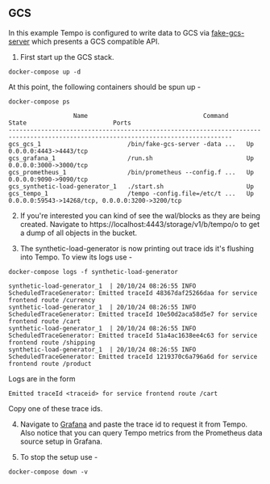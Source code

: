 ## GCS
In this example Tempo is configured to write data to GCS via [fake-gcs-server](https://github.com/fsouza/fake-gcs-server) which presents a GCS compatible API.

1. First start up the GCS stack.

```console
docker-compose up -d
```

At this point, the following containers should be spun up -

```console
docker-compose ps
```
```
                  Name                                Command               State                        Ports
------------------------------------------------------------------------------------------------------------------------------------
gcs_gcs_1                        /bin/fake-gcs-server -data ...   Up      0.0.0.0:4443->4443/tcp
gcs_grafana_1                    /run.sh                          Up      0.0.0.0:3000->3000/tcp
gcs_prometheus_1                 /bin/prometheus --config.f ...   Up      0.0.0.0:9090->9090/tcp
gcs_synthetic-load-generator_1   ./start.sh                       Up
gcs_tempo_1                      /tempo -config.file=/etc/t ...   Up      0.0.0.0:59543->14268/tcp, 0.0.0.0:3200->3200/tcp
```

2. If you're interested you can kind of see the wal/blocks as they are being created. Navigate to https://localhost:4443/storage/v1/b/tempo/o
to get a dump of all objects in the bucket.

3. The synthetic-load-generator is now printing out trace ids it's flushing into Tempo.  To view its logs use -

```console
docker-compose logs -f synthetic-load-generator
```
```
synthetic-load-generator_1  | 20/10/24 08:26:55 INFO ScheduledTraceGenerator: Emitted traceId 48367daf25266daa for service frontend route /currency
synthetic-load-generator_1  | 20/10/24 08:26:55 INFO ScheduledTraceGenerator: Emitted traceId 10e50d2aca58d5e7 for service frontend route /cart
synthetic-load-generator_1  | 20/10/24 08:26:55 INFO ScheduledTraceGenerator: Emitted traceId 51a4ac1638ee4c63 for service frontend route /shipping
synthetic-load-generator_1  | 20/10/24 08:26:55 INFO ScheduledTraceGenerator: Emitted traceId 1219370c6a796a6d for service frontend route /product
```

Logs are in the form

```
Emitted traceId <traceid> for service frontend route /cart
```

Copy one of these trace ids.

4. Navigate to [Grafana](http://localhost:3000/explore) and paste the trace id to request it from Tempo.
Also notice that you can query Tempo metrics from the Prometheus data source setup in Grafana.

5. To stop the setup use -

```console
docker-compose down -v
```
